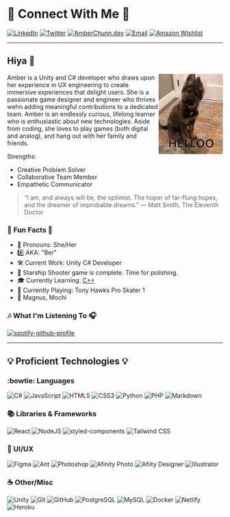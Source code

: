 # :iphone: Connect With Me 📲

[![LinkedIn](https://img.shields.io/badge/-LinkedIn-0D1117?style=for-the-badge&logo=linkedin&logoColor=27E5F0 "LinkedIn")](https://www.linkedin.com/in/amberchunn)
[![Twitter](https://img.shields.io/badge/-Twitter-0D1117?style=for-the-badge&logo=twitter&logoColor=27E5F0 "Twitter")](https://twitter.com/_AmberChunn)
[![AmberChunn.dev](https://img.shields.io/badge/-www-0D1117?style=for-the-badge&logo=circle&logoColor=27E5F0 "WWW")](https://amberchunn.dev)
[![Email](https://img.shields.io/badge/-Email-0D1117?style=for-the-badge&logo=gmail&logoColor=27E5F0 "Email")](mailto:chunn.amber@gmail.com)
[![Amazon Wishlist](https://img.shields.io/badge/Wishlist-0D1117?style=for-the-badge&logo=amazon&logoColor=27E5F0 "Amazon Wishlist")](https://www.amazon.com/hz/wishlist/ls/22HEX4PTMC6AW?ref_=wl_share)

---

## Hiya 👋

<a href="https://tenor.com/view/dog-hello-cute-puppy-hi-gif-17637570" target="_blank"><img src="/assets/dog-hello.gif" width="150" align="right"></a>
Amber is a Unity and C# developer who draws upon her experience in UX engineering to create immersive experiences that delight users. She is a passionate game designer and engineer who thrives wehn adding meaningful contributions to a dedicated team. Amber is an endlessly curious, lifelong learner who is enthusiastic about new technologies. Aside from coding, she loves to play games (both digital and analog), and hang out with her family and friends.

Strengths:
- Creative Problem Solver
- Collaborative Team Member
- Empathetic Communicator

> “I am, and always will be, the optimist. The hoper of far-flung hopes, and the dreamer of improbable dreams.”
> ― Matt Smith, The Eleventh Doctor

### 🎈 Fun Facts 🎈

- :postbox: Pronouns: She/Her
- :hash: AKA: "Ber"
- 🛠 Current Work: Unity C# Developer
- :newspaper: Starship Shooter game is complete. Time for polishing.
- :mortar_board: Currently Learning: [C++]([https://emberjs.com/](https://docs.microsoft.com/en-us/cpp/?view=msvc-170))
- :game_die: Currently Playing: Tony Hawks Pro Skater 1
- :feet: Magnus, Mochi

### :notes: What I'm Listening To 🎧

[![spotify-github-profile](https://spotify-github-profile.vercel.app/api/view?uid=1229684751&cover_image=true&theme=novatorem&bar_color=08a9c9&bar_color_cover=false)](https://github.com/kittinan/spotify-github-profile)

---

## 💡 Proficient Technologies 💡

### :bowtie: Languages 

![C#](https://img.shields.io/badge/-Csharp-0D1117?style=flat-square&logo=csharp)
![JavaScript](https://img.shields.io/badge/-JavaScript-0D1117?style=flat-square&logo=javascript)
![HTML5](https://img.shields.io/badge/-HTML5-0D1117?style=flat-square&logo=html5)
![CSS3](https://img.shields.io/badge/-CSS3-0D1117?style=flat-square&logo=css3&logoColor=blue)
![Python](https://img.shields.io/badge/-Python-0D1117?style=flat-square&logo=Python)
![PHP](https://img.shields.io/badge/-PHP-0D1117?style=flat-square&logo=PHP)
![Markdown](https://img.shields.io/badge/Markdown-%230D1117.svg?style=flat-square&logo=Markdown)

### :books: Libraries & Frameworks

![React](https://img.shields.io/badge/-React-0D1117?style=flat-square&logo=react)
![NodeJS](https://img.shields.io/badge/-Nodejs-0D1117?style=flat-square&logo=Node.js)
![styled-components](https://img.shields.io/badge/-Styled%20Components-0D1117?style=flat-square&logo=styledcomponents)
![Tailwind CSS](https://img.shields.io/badge/-Tailwind%20CSS-0D1117?style=flat-square&logo=tailwindcss)

### :cherry_blossom: UI/UX

![Figma](https://img.shields.io/badge/-Figma-0D1117?style=flat-square&logo=figma)
![Ant](https://img.shields.io/badge/-Ant-0D1117?style=flat-square&logo=apache-ant)
![Photoshop](https://img.shields.io/badge/-Photoshop-0D1117?style=flat-square&logo=adobe-photoshop)
![Afinity Photo](https://img.shields.io/badge/-Affinity%20Photo-0D1117?style=flat-square&logo=affinityphoto)
![Afiity Designer](https://img.shields.io/badge/-Affinity%20Designer-0D1117?style=flat-square&logo=affinitydesigner)
![Illustrator](https://img.shields.io/badge/-Illustrator-0D1117?style=flat-square&logo=adobe-illustrator)

### :coffee: Other/Misc

![Unity](https://img.shields.io/badge/-Unity-0D1117?style=flat-square&logo=unity)
![Git](https://img.shields.io/badge/-Git-0D1117?style=flat-square&logo=git)
![GitHub](https://img.shields.io/badge/-GitHub-0D1117?style=flat-square&logo=github)
![PostgreSQL](https://img.shields.io/badge/-PostgreSQL-0D1117?style=flat-square&logo=postgresql)
![MySQL](https://img.shields.io/badge/-MySQL-0D1117?style=flat-square&logo=mysql)
![Docker](https://img.shields.io/badge/-Docker-0D1117?style=flat-square&logo=docker)
![Netlify](https://img.shields.io/badge/-Netlify-0D1117?style=flat-square&logo=netlify)
![Heroku](https://img.shields.io/badge/-Heroku-0D1117?style=flat-square&logo=heroku)


